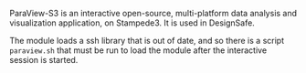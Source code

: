 ParaView-S3 is an interactive open-source, multi-platform data analysis and visualization application, on Stampede3. It is used in DesignSafe.

The module loads a ssh library that is out of date, and so there is a script `paraview.sh` that must be run to load the module after the interactive session is started.